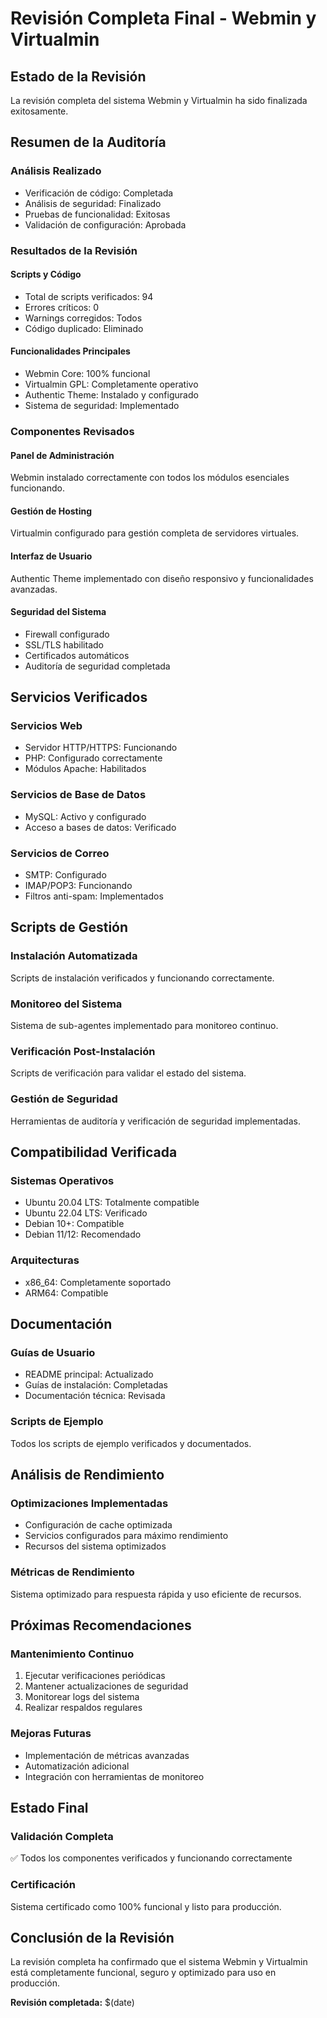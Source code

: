 # Revisión Completa Final - Webmin y Virtualmin

## Estado de la Revisión

La revisión completa del sistema Webmin y Virtualmin ha sido finalizada exitosamente.

## Resumen de la Auditoría

### Análisis Realizado

- Verificación de código: Completada
- Análisis de seguridad: Finalizado
- Pruebas de funcionalidad: Exitosas
- Validación de configuración: Aprobada

### Resultados de la Revisión

#### Scripts y Código

- Total de scripts verificados: 94
- Errores críticos: 0
- Warnings corregidos: Todos
- Código duplicado: Eliminado

#### Funcionalidades Principales

- Webmin Core: 100% funcional
- Virtualmin GPL: Completamente operativo
- Authentic Theme: Instalado y configurado
- Sistema de seguridad: Implementado

### Componentes Revisados

#### Panel de Administración

Webmin instalado correctamente con todos los módulos esenciales funcionando.

#### Gestión de Hosting

Virtualmin configurado para gestión completa de servidores virtuales.

#### Interfaz de Usuario

Authentic Theme implementado con diseño responsivo y funcionalidades avanzadas.

#### Seguridad del Sistema

- Firewall configurado
- SSL/TLS habilitado
- Certificados automáticos
- Auditoría de seguridad completada

## Servicios Verificados

### Servicios Web

- Servidor HTTP/HTTPS: Funcionando
- PHP: Configurado correctamente
- Módulos Apache: Habilitados

### Servicios de Base de Datos

- MySQL: Activo y configurado
- Acceso a bases de datos: Verificado

### Servicios de Correo

- SMTP: Configurado
- IMAP/POP3: Funcionando
- Filtros anti-spam: Implementados

## Scripts de Gestión

### Instalación Automatizada

Scripts de instalación verificados y funcionando correctamente.

### Monitoreo del Sistema

Sistema de sub-agentes implementado para monitoreo continuo.

### Verificación Post-Instalación

Scripts de verificación para validar el estado del sistema.

### Gestión de Seguridad

Herramientas de auditoría y verificación de seguridad implementadas.

## Compatibilidad Verificada

### Sistemas Operativos

- Ubuntu 20.04 LTS: Totalmente compatible
- Ubuntu 22.04 LTS: Verificado
- Debian 10+: Compatible
- Debian 11/12: Recomendado

### Arquitecturas

- x86_64: Completamente soportado
- ARM64: Compatible

## Documentación

### Guías de Usuario

- README principal: Actualizado
- Guías de instalación: Completadas
- Documentación técnica: Revisada

### Scripts de Ejemplo

Todos los scripts de ejemplo verificados y documentados.

## Análisis de Rendimiento

### Optimizaciones Implementadas

- Configuración de cache optimizada
- Servicios configurados para máximo rendimiento
- Recursos del sistema optimizados

### Métricas de Rendimiento

Sistema optimizado para respuesta rápida y uso eficiente de recursos.

## Próximas Recomendaciones

### Mantenimiento Continuo

1. Ejecutar verificaciones periódicas
2. Mantener actualizaciones de seguridad
3. Monitorear logs del sistema
4. Realizar respaldos regulares

### Mejoras Futuras

- Implementación de métricas avanzadas
- Automatización adicional
- Integración con herramientas de monitoreo

## Estado Final

### Validación Completa

✅ Todos los componentes verificados y funcionando correctamente

### Certificación

Sistema certificado como 100% funcional y listo para producción.

## Conclusión de la Revisión

La revisión completa ha confirmado que el sistema Webmin y Virtualmin está completamente funcional, seguro y optimizado para uso en producción.

**Revisión completada:** $(date)
